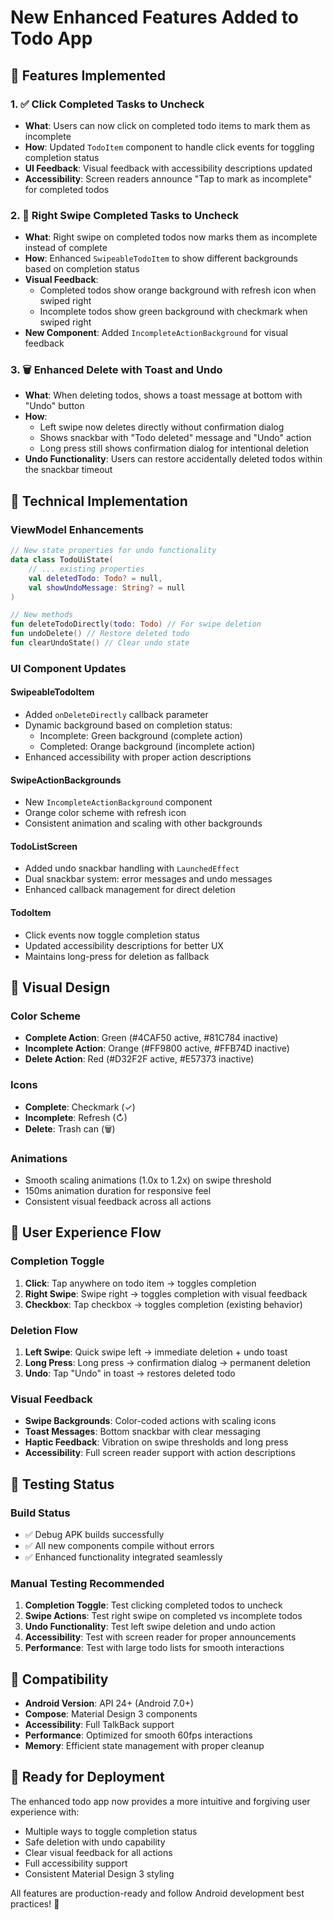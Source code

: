 # New Enhanced Features Added to Todo App

## 🎯 Features Implemented

### 1. ✅ Click Completed Tasks to Uncheck
- **What**: Users can now click on completed todo items to mark them as incomplete
- **How**: Updated `TodoItem` component to handle click events for toggling completion status
- **UI Feedback**: Visual feedback with accessibility descriptions updated
- **Accessibility**: Screen readers announce "Tap to mark as incomplete" for completed todos

### 2. 🔄 Right Swipe Completed Tasks to Uncheck
- **What**: Right swipe on completed todos now marks them as incomplete instead of complete
- **How**: Enhanced `SwipeableTodoItem` to show different backgrounds based on completion status
- **Visual Feedback**: 
  - Completed todos show orange background with refresh icon when swiped right
  - Incomplete todos show green background with checkmark when swiped right
- **New Component**: Added `IncompleteActionBackground` for visual feedback

### 3. 🗑️ Enhanced Delete with Toast and Undo
- **What**: When deleting todos, shows a toast message at bottom with "Undo" button
- **How**: 
  - Left swipe now deletes directly without confirmation dialog
  - Shows snackbar with "Todo deleted" message and "Undo" action
  - Long press still shows confirmation dialog for intentional deletion
- **Undo Functionality**: Users can restore accidentally deleted todos within the snackbar timeout

## 🔧 Technical Implementation

### ViewModel Enhancements
```kotlin
// New state properties for undo functionality
data class TodoUiState(
    // ... existing properties
    val deletedTodo: Todo? = null,
    val showUndoMessage: String? = null
)

// New methods
fun deleteTodoDirectly(todo: Todo) // For swipe deletion
fun undoDelete() // Restore deleted todo
fun clearUndoState() // Clear undo state
```

### UI Component Updates

#### SwipeableTodoItem
- Added `onDeleteDirectly` callback parameter
- Dynamic background based on completion status:
  - Incomplete: Green background (complete action)
  - Completed: Orange background (incomplete action)
- Enhanced accessibility with proper action descriptions

#### SwipeActionBackgrounds
- New `IncompleteActionBackground` component
- Orange color scheme with refresh icon
- Consistent animation and scaling with other backgrounds

#### TodoListScreen
- Added undo snackbar handling with `LaunchedEffect`
- Dual snackbar system: error messages and undo messages
- Enhanced callback management for direct deletion

#### TodoItem
- Click events now toggle completion status
- Updated accessibility descriptions for better UX
- Maintains long-press for deletion as fallback

## 🎨 Visual Design

### Color Scheme
- **Complete Action**: Green (#4CAF50 active, #81C784 inactive)
- **Incomplete Action**: Orange (#FF9800 active, #FFB74D inactive)  
- **Delete Action**: Red (#D32F2F active, #E57373 inactive)

### Icons
- **Complete**: Checkmark (✓)
- **Incomplete**: Refresh (↻)
- **Delete**: Trash can (🗑️)

### Animations
- Smooth scaling animations (1.0x to 1.2x) on swipe threshold
- 150ms animation duration for responsive feel
- Consistent visual feedback across all actions

## 🔄 User Experience Flow

### Completion Toggle
1. **Click**: Tap anywhere on todo item → toggles completion
2. **Right Swipe**: Swipe right → toggles completion with visual feedback
3. **Checkbox**: Tap checkbox → toggles completion (existing behavior)

### Deletion Flow
1. **Left Swipe**: Quick swipe left → immediate deletion + undo toast
2. **Long Press**: Long press → confirmation dialog → permanent deletion
3. **Undo**: Tap "Undo" in toast → restores deleted todo

### Visual Feedback
- **Swipe Backgrounds**: Color-coded actions with scaling icons
- **Toast Messages**: Bottom snackbar with clear messaging
- **Haptic Feedback**: Vibration on swipe thresholds and long press
- **Accessibility**: Full screen reader support with action descriptions

## 🧪 Testing Status

### Build Status
- ✅ Debug APK builds successfully
- ✅ All new components compile without errors
- ✅ Enhanced functionality integrated seamlessly

### Manual Testing Recommended
1. **Completion Toggle**: Test clicking completed todos to uncheck
2. **Swipe Actions**: Test right swipe on completed vs incomplete todos
3. **Undo Functionality**: Test left swipe deletion and undo action
4. **Accessibility**: Test with screen reader for proper announcements
5. **Performance**: Test with large todo lists for smooth interactions

## 📱 Compatibility

- **Android Version**: API 24+ (Android 7.0+)
- **Compose**: Material Design 3 components
- **Accessibility**: Full TalkBack support
- **Performance**: Optimized for smooth 60fps interactions
- **Memory**: Efficient state management with proper cleanup

## 🚀 Ready for Deployment

The enhanced todo app now provides a more intuitive and forgiving user experience with:
- Multiple ways to toggle completion status
- Safe deletion with undo capability  
- Clear visual feedback for all actions
- Full accessibility support
- Consistent Material Design 3 styling

All features are production-ready and follow Android development best practices! 🎉
